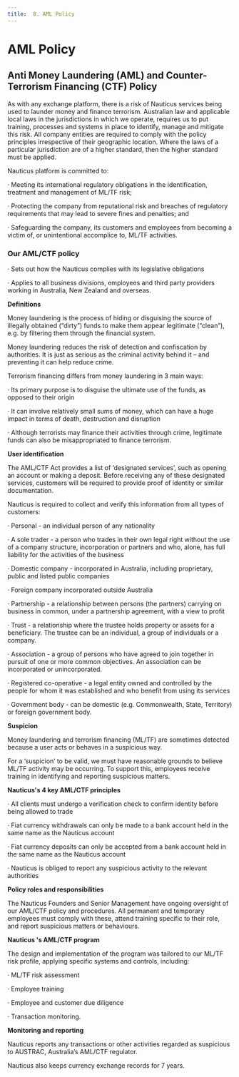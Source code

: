 ```yaml
---
title:  8. AML Policy
---
```



# AML Policy



## Anti Money Laundering (AML) and Counter-Terrorism Financing (CTF) Policy


As with any exchange platform, there is a risk of Nauticus services being used to launder money and finance terrorism. Australian law and applicable local laws in the jurisdictions in which we operate, requires us to put training, processes and systems in place to identify, manage and mitigate this risk. All company entities are required to comply with the policy principles irrespective of their geographic location. Where the laws of a particular jurisdiction are of a higher standard, then the higher standard must be applied.

Nauticus platform is committed to:

·         Meeting its international regulatory obligations in the identification, treatment and management of ML/TF risk;

·         Protecting the company from reputational risk and breaches of regulatory requirements that may lead to severe fines and penalties; and

·         Safeguarding the company, its customers and employees from becoming a victim of, or unintentional accomplice to, ML/TF activities.

 

### Our AML/CTF policy

·         Sets out how the Nauticus complies with its legislative obligations

·         Applies to all business divisions, employees and third party providers working in Australia, New Zealand and overseas.

**Definitions**

Money laundering is the process of hiding or disguising the source of illegally obtained (“dirty”) funds to make them appear legitimate (“clean”), e.g. by filtering them through the financial system.

Money laundering reduces the risk of detection and confiscation by authorities. It is just as serious as the criminal activity behind it – and preventing it can help reduce crime.

Terrorism financing differs from money laundering in 3 main ways:

·         Its primary purpose is to disguise the ultimate use of the funds, as opposed to their origin

·         It can involve relatively small sums of money, which can have a huge impact in terms of death, destruction and disruption

·         Although terrorists may finance their activities through crime, legitimate funds can also be misappropriated to finance terrorism.

 

**User identification**

The AML/CTF Act provides a list of ‘designated services’, such as opening an account or making a deposit. Before receiving any of these designated services, customers will be required to provide proof of identity or similar documentation.

Nauticus is required to collect and verify this information from all types of customers:

·         Personal - an individual person of any nationality

·         A sole trader - a person who trades in their own legal right without the use of a company structure, incorporation or partners and who, alone, has full liability for the activities of the business

·         Domestic company - incorporated in Australia, including proprietary, public and listed public companies

·         Foreign company incorporated outside Australia

·         Partnership - a relationship between persons (the partners) carrying on business in common, under a partnership agreement, with a view to profit

·         Trust - a relationship where the trustee holds property or assets for a beneficiary. The trustee can be an individual, a group of individuals or a company.

·         Association - a group of persons who have agreed to join together in pursuit of one or more common objectives. An association can be incorporated or unincorporated.

·         Registered co-operative - a legal entity owned and controlled by the people for whom it was established and who benefit from using its services

·         Government body - can be domestic (e.g. Commonwealth, State, Territory) or foreign government body.

 

**Suspicion**

Money laundering and terrorism financing (ML/TF) are sometimes detected because a user acts or behaves in a suspicious way.

For a ‘suspicion’ to be valid, we must have reasonable grounds to believe ML/TF activity may be occurring. To support this, employees receive training in identifying and reporting suspicious matters.

 

**Nauticus's 4 key AML/CTF principles**

·         All clients must undergo a verification check to confirm identity before being allowed to trade

·         Fiat currency withdrawals can only be made to a bank account held in the same name as the Nauticus account

·         Fiat currency deposits can only be accepted from a bank account held in the same name as the Nauticus account

·         Nauticus is obliged to report any suspicious activity to the relevant authorities

 

**Policy roles and responsibilities**

The Nauticus Founders and Senior Management have ongoing oversight of our AML/CTF policy and procedures. All permanent and temporary employees must comply with these, attend training specific to their role, and report suspicious matters or behaviours.

 

**Nauticus 's AML/CTF program**

The design and implementation of the program was tailored to our ML/TF risk profile, applying specific systems and controls, including:

·         ML/TF risk assessment

·         Employee training

·         Employee and customer due diligence

·         Transaction monitoring.

 

**Monitoring and reporting**

Nauticus reports any transactions or other activities regarded as suspicious to AUSTRAC, Australia’s AML/CTF regulator.

Nauticus also keeps currency exchange records for 7 years.
